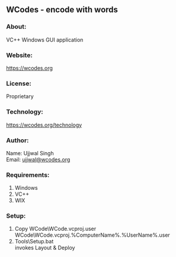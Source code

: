 ## WCodes - encode with words

### About:
VC++ Windows GUI application
### Website:
https://wcodes.org
### License: 
Proprietary
### Technology:
https://wcodes.org/technology
### Author:
Name: Ujjwal Singh  
Email: ujjwal@wcodes.org
### Requirements:
1. Windows
2. VC++
3. WIX
### Setup:
1. Copy WCode\WCode.vcproj.user WCode\WCode.vcproj.%ComputerName%.%UserName%.user
2. Tools\Setup.bat  
	invokes Layout & Deploy

